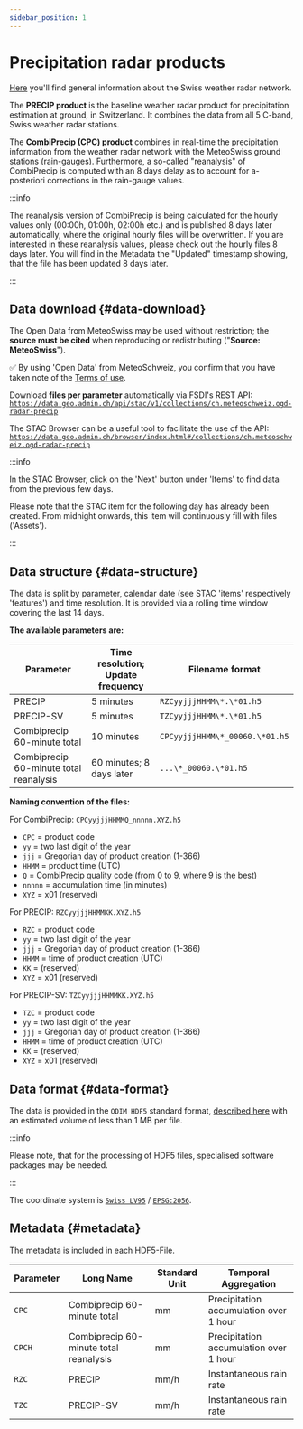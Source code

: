 ```yaml
---
sidebar_position: 1
---
```


# Precipitation radar products

[Here](https://www.meteoswiss.admin.ch/weather/measurement-systems/atmosphere/weather-radar-network.html) you'll find general information about the Swiss weather radar network.

The **PRECIP product** is the baseline weather radar product for precipitation estimation at ground, in Switzerland. It combines the data from all 5 C-band, Swiss weather radar stations.

The **CombiPrecip (CPC) product** combines in real-time the precipitation information from the weather radar network with the MeteoSwiss ground stations (rain-gauges). Furthermore, a so-called "reanalysis" of CombiPrecip is computed with an 8 days delay as to account for a-posteriori corrections in the rain-gauge values. 

:::info

The reanalysis version of CombiPrecip is being calculated for the hourly values only (00:00h, 01:00h, 02:00h etc.) and is published 8 days later automatically, where the original hourly files will be overwritten. If you are interested in these reanalysis values, please check out the hourly files 8 days later. You will find in the Metadata the "Updated" timestamp showing, that the file has been updated 8 days later.

:::


## Data download {#data-download}

The Open Data from MeteoSwiss may be used without restriction; the **source must be cited** when reproducing or redistributing ("**Source: MeteoSwiss**").

:white_check_mark: By using 'Open Data' from MeteoSchweiz, you confirm that you have taken note of the [Terms of use](/general/terms-of-use).

Download **files per parameter** automatically via FSDI's REST API: [`https://data.geo.admin.ch/api/stac/v1/collections/ch.meteoschweiz.ogd-radar-precip`](https://data.geo.admin.ch/api/stac/v1/collections/ch.meteoschweiz.ogd-radar-precip)

<!-- Read our [information on how you can obtain data automatically](/general/download#how-to-download-files-automatically). -->

The STAC Browser can be a useful tool to facilitate the use of the API: [`https://data.geo.admin.ch/browser/index.html#/collections/ch.meteoschweiz.ogd-radar-precip`](https://data.geo.admin.ch/browser/index.html#/collections/ch.meteoschweiz.ogd-radar-precip)

:::info

In the STAC Browser, click on the 'Next' button under 'Items' to find data from the previous few days.

Please note that the STAC item for the following day has already been created. From midnight onwards, this item will continuously fill with files ('Assets').

:::


## Data structure {#data-structure}
The data is split by parameter, calendar date (see STAC 'items' respectively 'features') and time resolution. It is provided via a rolling time window covering the last 14 days.

**The available parameters are:**

| Parameter                              | Time resolution; Update frequency | Filename format                |
| -------------------------------------- | --------------------------------- | ------------------------------ |
| PRECIP                                 | 5 minutes                         | `RZCyyjjjHHMM\*.\*01.h5`       |
| PRECIP-SV                              | 5 minutes                         | `TZCyyjjjHHMM\*.\*01.h5`       |
| Combiprecip 60-minute total            | 10 minutes                        | `CPCyyjjjHHMM\*_00060.\*01.h5` |
| Combiprecip 60-minute total reanalysis | 60 minutes; 8 days later          | `...\*_00060.\*01.h5`          |

**Naming convention of the files:**

For CombiPrecip: `CPCyyjjjHHMMQ_nnnnn.XYZ.h5`
- `CPC` = product code
- `yy` = two last digit of the year
- `jjj` = Gregorian day of product creation (1-366)
- `HHMM` = product time (UTC)
- `Q` = CombiPrecip quality code (from 0 to 9, where 9 is the best) 
- `nnnnn` = accumulation time (in minutes)
- `XYZ` = x01 (reserved)

For PRECIP: `RZCyyjjjHHMMKK.XYZ.h5`
- `RZC` = product code
- `yy` = two last digit of the year
- `jjj` = Gregorian day of product creation (1-366)
- `HHMM` = time of product creation (UTC)
- `KK` = (reserved)
- `XYZ` = x01 (reserved)

For PRECIP-SV: `TZCyyjjjHHMMKK.XYZ.h5`
- `TZC` = product code
- `yy` = two last digit of the year
- `jjj` = Gregorian day of product creation (1-366)
- `HHMM` = time of product creation (UTC)
- `KK` = (reserved)
- `XYZ` = x01 (reserved)


## Data format {#data-format}

The data is provided in the `ODIM HDF5` standard format, [described here](https://www.eumetnet.eu/wp-content/uploads/2021/07/ODIM_H5_v2.4.pdf) with an estimated volume of less than 1 MB per file.

:::info

Please note, that for the processing of HDF5 files, specialised software packages may be needed. 

:::

The coordinate system is [`Swiss LV95`](https://www.swisstopo.admin.ch/en/the-swiss-coordinates-system) / [`EPSG:2056`](https://epsg.io/2056). 


## Metadata {#metadata}

The metadata is included in each HDF5-File.

| Parameter | Long Name                              | Standard Unit | Temporal Aggregation                   |
| --------- | -------------------------------------- | ------------- | -------------------------------------- |
| `CPC`     | Combiprecip 60-minute total            | mm            | Precipitation accumulation over 1 hour |
| `CPCH`    | Combiprecip 60-minute total reanalysis | mm            | Precipitation accumulation over 1 hour |
| `RZC`     | PRECIP                                 | mm/h          | Instantaneous rain rate                |
| `TZC`     | PRECIP-SV                              | mm/h          | Instantaneous rain rate                |

